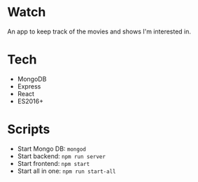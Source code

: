 # Watch
An app to keep track of the movies and shows I'm interested in.

# Tech
* MongoDB
* Express
* React
* ES2016+

# Scripts
* Start Mongo DB: `mongod`
* Start backend: `npm run server`
* Start frontend: `npm start`
* Start all in one: `npm run start-all`
